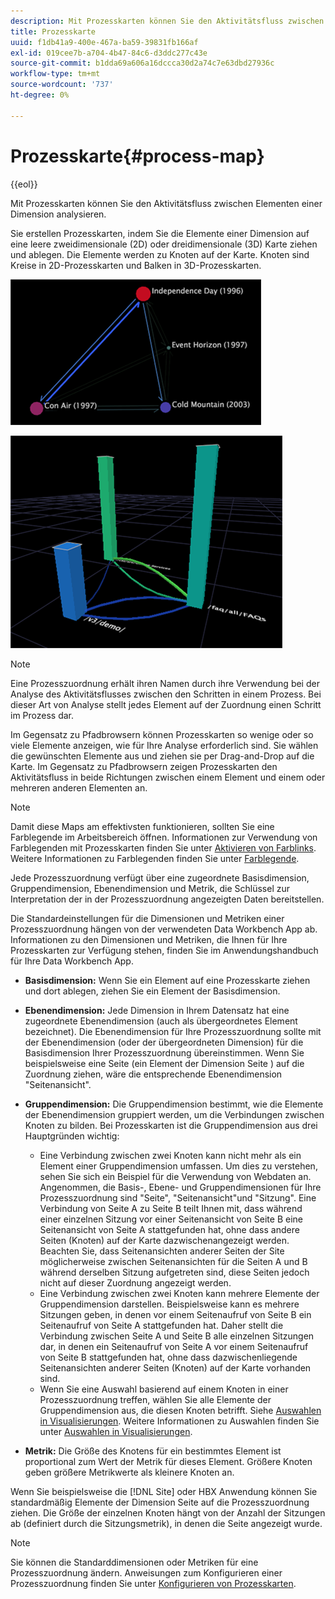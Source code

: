 ```yaml
---
description: Mit Prozesskarten können Sie den Aktivitätsfluss zwischen Elementen einer Dimension analysieren.
title: Prozesskarte
uuid: f1db41a9-400e-467a-ba59-39831fb166af
exl-id: 019cee7b-a704-4b47-84c6-d3ddc277c43e
source-git-commit: b1dda69a606a16dccca30d2a74c7e63dbd27936c
workflow-type: tm+mt
source-wordcount: '737'
ht-degree: 0%

---
```


# Prozesskarte{#process-map}

{{eol}}

Mit Prozesskarten können Sie den Aktivitätsfluss zwischen Elementen einer Dimension analysieren.

Sie erstellen Prozesskarten, indem Sie die Elemente einer Dimension auf eine leere zweidimensionale (2D) oder dreidimensionale (3D) Karte ziehen und ablegen. Die Elemente werden zu Knoten auf der Karte. Knoten sind Kreise in 2D-Prozesskarten und Balken in 3D-Prozesskarten.

![](assets/vis_2DProcessMap.png)

![](assets/vis_3DProcessMap.png)

>[!NOTE]
>
>Eine Prozesszuordnung erhält ihren Namen durch ihre Verwendung bei der Analyse des Aktivitätsflusses zwischen den Schritten in einem Prozess. Bei dieser Art von Analyse stellt jedes Element auf der Zuordnung einen Schritt im Prozess dar.

Im Gegensatz zu Pfadbrowsern können Prozesskarten so wenige oder so viele Elemente anzeigen, wie für Ihre Analyse erforderlich sind. Sie wählen die gewünschten Elemente aus und ziehen sie per Drag-and-Drop auf die Karte. Im Gegensatz zu Pfadbrowsern zeigen Prozesskarten den Aktivitätsfluss in beide Richtungen zwischen einem Element und einem oder mehreren anderen Elementen an.

>[!NOTE]
>
>Damit diese Maps am effektivsten funktionieren, sollten Sie eine Farblegende im Arbeitsbereich öffnen. Informationen zur Verwendung von Farblegenden mit Prozesskarten finden Sie unter [Aktivieren von Farblinks](../../../../home/c-get-started/c-analysis-vis/c-proc-maps/c-act-color-lnks.md#concept-2c9b9f67f2bd4cd7a5431fa21c094edc). Weitere Informationen zu Farblegenden finden Sie unter [Farblegende](../../../../home/c-get-started/c-analysis-vis/c-legends/c-color-leg.md#concept-f84d51dc0d6547f981d0642fc2d01358).

Jede Prozesszuordnung verfügt über eine zugeordnete Basisdimension, Gruppendimension, Ebenendimension und Metrik, die Schlüssel zur Interpretation der in der Prozesszuordnung angezeigten Daten bereitstellen.

Die Standardeinstellungen für die Dimensionen und Metriken einer Prozesszuordnung hängen von der verwendeten Data Workbench App ab. Informationen zu den Dimensionen und Metriken, die Ihnen für Ihre Prozesskarten zur Verfügung stehen, finden Sie im Anwendungshandbuch für Ihre Data Workbench App.

* **Basisdimension:** Wenn Sie ein Element auf eine Prozesskarte ziehen und dort ablegen, ziehen Sie ein Element der Basisdimension.
* **Ebenendimension:** Jede Dimension in Ihrem Datensatz hat eine zugeordnete Ebenendimension (auch als übergeordnetes Element bezeichnet). Die Ebenendimension für Ihre Prozesszuordnung sollte mit der Ebenendimension (oder der übergeordneten Dimension) für die Basisdimension Ihrer Prozesszuordnung übereinstimmen. Wenn Sie beispielsweise eine Seite (ein Element der Dimension Seite ) auf die Zuordnung ziehen, wäre die entsprechende Ebenendimension &quot;Seitenansicht&quot;.
* **Gruppendimension:** Die Gruppendimension bestimmt, wie die Elemente der Ebenendimension gruppiert werden, um die Verbindungen zwischen Knoten zu bilden. Bei Prozesskarten ist die Gruppendimension aus drei Hauptgründen wichtig:

   * Eine Verbindung zwischen zwei Knoten kann nicht mehr als ein Element einer Gruppendimension umfassen. Um dies zu verstehen, sehen Sie sich ein Beispiel für die Verwendung von Webdaten an. Angenommen, die Basis-, Ebene- und Gruppendimensionen für Ihre Prozesszuordnung sind &quot;Seite&quot;, &quot;Seitenansicht&quot;und &quot;Sitzung&quot;. Eine Verbindung von Seite A zu Seite B teilt Ihnen mit, dass während einer einzelnen Sitzung vor einer Seitenansicht von Seite B eine Seitenansicht von Seite A stattgefunden hat, ohne dass andere Seiten (Knoten) auf der Karte dazwischenangezeigt werden. Beachten Sie, dass Seitenansichten anderer Seiten der Site möglicherweise zwischen Seitenansichten für die Seiten A und B während derselben Sitzung aufgetreten sind, diese Seiten jedoch nicht auf dieser Zuordnung angezeigt werden.
   * Eine Verbindung zwischen zwei Knoten kann mehrere Elemente der Gruppendimension darstellen. Beispielsweise kann es mehrere Sitzungen geben, in denen vor einem Seitenaufruf von Seite B ein Seitenaufruf von Seite A stattgefunden hat. Daher stellt die Verbindung zwischen Seite A und Seite B alle einzelnen Sitzungen dar, in denen ein Seitenaufruf von Seite A vor einem Seitenaufruf von Seite B stattgefunden hat, ohne dass dazwischenliegende Seitenansichten anderer Seiten (Knoten) auf der Karte vorhanden sind.
   * Wenn Sie eine Auswahl basierend auf einem Knoten in einer Prozesszuordnung treffen, wählen Sie alle Elemente der Gruppendimension aus, die diesen Knoten betrifft. Siehe [Auswahlen in Visualisierungen](../../../../home/c-get-started/c-vis/c-sel-vis/c-sel-vis.md#concept-012870ec22c7476e9afbf3b8b2515746). Weitere Informationen zu Auswahlen finden Sie unter [Auswahlen in Visualisierungen](../../../../home/c-get-started/c-vis/c-sel-vis/c-sel-vis.md#concept-012870ec22c7476e9afbf3b8b2515746).

* **Metrik:** Die Größe des Knotens für ein bestimmtes Element ist proportional zum Wert der Metrik für dieses Element. Größere Knoten geben größere Metrikwerte als kleinere Knoten an.

Wenn Sie beispielsweise die [!DNL Site] oder HBX Anwendung können Sie standardmäßig Elemente der Dimension Seite auf die Prozesszuordnung ziehen. Die Größe der einzelnen Knoten hängt von der Anzahl der Sitzungen ab (definiert durch die Sitzungsmetrik), in denen die Seite angezeigt wurde.

>[!NOTE]
>
>Sie können die Standarddimensionen oder Metriken für eine Prozesszuordnung ändern. Anweisungen zum Konfigurieren einer Prozesszuordnung finden Sie unter [Konfigurieren von Prozesskarten](../../../../home/c-get-started/c-intf-anlys-ftrs/t-config-proc-maps.md#task-4a95730b18a14bc790a77c013832b2d6).
